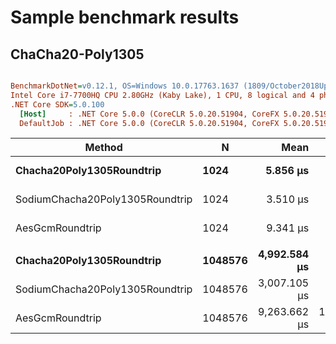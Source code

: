 # Sample benchmark results

## ChaCha20-Poly1305

```ini

BenchmarkDotNet=v0.12.1, OS=Windows 10.0.17763.1637 (1809/October2018Update/Redstone5)
Intel Core i7-7700HQ CPU 2.80GHz (Kaby Lake), 1 CPU, 8 logical and 4 physical cores
.NET Core SDK=5.0.100
  [Host]     : .NET Core 5.0.0 (CoreCLR 5.0.20.51904, CoreFX 5.0.20.51904), X64 RyuJIT
  DefaultJob : .NET Core 5.0.0 (CoreCLR 5.0.20.51904, CoreFX 5.0.20.51904), X64 RyuJIT


```

| Method | N | Mean | Error | StdDev | Ratio | RatioSD |
| --- | --- | --: | --: | --: | --: | --: |
| **Chacha20Poly1305Roundtrip** | **1024** | **5.856 μs** | **0.0503 μs** | **0.0470 μs** | **1.00** | **0.00** |
| SodiumChacha20Poly1305Roundtrip | 1024 | 3.510 μs | 0.0362 μs | 0.0339 μs | 0.60 | 0.01 |
| AesGcmRoundtrip | 1024 | 9.341 μs | 0.0843 μs | 0.0789 μs | 1.60 | 0.02 |
|  |  |  |  |  |  |  |
| **Chacha20Poly1305Roundtrip** | **1048576** | **4,992.584 μs** | **66.4842 μs** | **62.1894 μs** | **1.00** | **0.00** |
| SodiumChacha20Poly1305Roundtrip | 1048576 | 3,007.105 μs | 28.2162 μs | 25.0129 μs | 0.60 | 0.01 |
| AesGcmRoundtrip | 1048576 | 9,263.662 μs | 139.4098 μs | 130.4041 μs | 1.86 | 0.03 |
